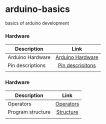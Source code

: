 # arduino-basics
basics of arduino development

### Hardware

| Description        | Link           |
| ------------- |:-------------:|
| Arduino Hardware    | [Arduino Hardware](../main/hardware.md)|
| Pin descriptions     | [Pin descripitons](../main/pin%20description.md)      |
|  |     |

### Hardware

| Description        | Link           |
| ------------- |:-------------:|
| Operators   | [Operators](../main/operators.md)|
| Program structure    | [Structure](../main/program%20structure.md)      |
|  |     |
